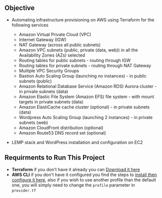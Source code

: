 
## Objective ##
- Automating infrastructure provisioning on AWS using Terraform for the following services
  - Amazon Virtual Private Cloud (VPC)
  - Internet Gateway (IGW)
  - NAT Gateway (across all public subnets)
  - Amazon VPC subnets (public, private (data, web)) in all the Availability Zones (AZs) selected
  - Routing tables for public subnets - routing through IGW
  - Routing tables for private subnets - routing through NAT Gateway
  - Mulitple VPC Security Groups
  - Bastion Auto Scaling Group (launching no instances) - in public subnets (public)
  - Amazon Relational Database Service (Amazon RDS) Aurora cluster - in private subnets (data)
  - Amazon Elastic File System (Amazon EFS) file system - with mount targets in private subnets (data)
  - Amazon ElastiCache cache cluster (optional) - in private subnets (data)
  - Wordpress Auto Scaling Group (launching 2 instances) - in private subnets (web)
  - Amazon CloudFront distribution (optional)
  - Amazon Route53 DNS record set (optional)

- LEMP stack and WordPress installation and configuration on EC2

## Requirments to Run This Project ##
- **Terraform** if you don't have it already you can [Download it here](https://www.terraform.io/downloads.html)
- **AWS CLI** if you don't have it configured you find the steps to [install then configure it here](https://docs.aws.amazon.com/cli/latest/userguide/install-cliv2.html), also if you wish to use another profile than the default one, you will simply need to change the `profile` parameter in `provider.tf`


